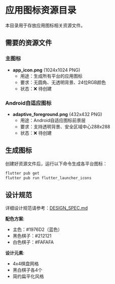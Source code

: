 # 应用图标资源目录

本目录用于存放应用图标相关资源文件。

## 需要的资源文件

### 主图标
- **app_icon.png** (1024x1024 PNG)
  - 用途：生成所有平台的应用图标
  - 要求：无圆角、无透明背景、24位RGB颜色
  - 状态：❌ 待创建

### Android自适应图标
- **adaptive_foreground.png** (432x432 PNG)
  - 用途：Android自适应图标前景层
  - 要求：支持透明背景、安全区域中心288x288
  - 状态：❌ 待创建

## 生成图标

创建好资源文件后，运行以下命令生成各平台图标：

```bash
flutter pub get
flutter pub run flutter_launcher_icons
```

## 设计规范

详细设计规范请参考：[DESIGN_SPEC.md](./DESIGN_SPEC.md)

**配色方案**:
- 主色：#1976D2（蓝色）
- 黑色棋子：#212121
- 白色棋子：#FAFAFA

**设计元素**:
- 4x4棋盘网格
- 黑白棋子各4个
- 简约扁平化风格
